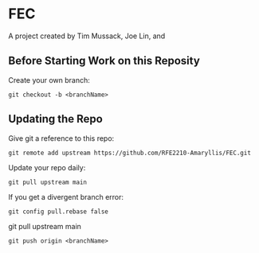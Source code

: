 # FEC

A project created by Tim Mussack, Joe Lin, and

## Before Starting Work on this Reposity

Create your own branch:

    git checkout -b <branchName>

## Updating the Repo

Give git a reference to this repo:

    git remote add upstream https://github.com/RFE2210-Amaryllis/FEC.git

Update your repo daily:

    git pull upstream main

If you get a divergent branch error:

    git config pull.rebase false

git pull upstream main

    git push origin <branchName>
